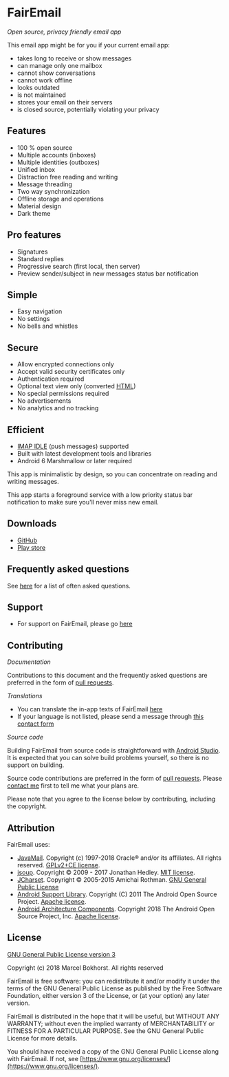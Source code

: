 FairEmail
=========

*Open source, privacy friendly email app*

This email app might be for you if your current email app:

* takes long to receive or show messages
* can manage only one mailbox
* cannot show conversations
* cannot work offline
* looks outdated
* is not maintained
* stores your email on their servers
* is closed source, potentially violating your privacy

Features
--------

* 100 % open source
* Multiple accounts (inboxes)
* Multiple identities (outboxes)
* Unified inbox
* Distraction free reading and writing
* Message threading
* Two way synchronization
* Offline storage and operations
* Material design
* Dark theme

Pro features
------------

* Signatures
* Standard replies
* Progressive search (first local, then server)
* Preview sender/subject in new messages status bar notification

Simple
------

* Easy navigation
* No settings
* No bells and whistles

Secure
------

* Allow encrypted connections only
* Accept valid security certificates only
* Authentication required
* Optional text view only (converted [HTML](https://en.wikipedia.org/wiki/HTML))
* No special permissions required
* No advertisements
* No analytics and no tracking

Efficient
---------

* [IMAP IDLE](https://en.wikipedia.org/wiki/IMAP_IDLE) (push messages) supported
* Built with latest development tools and libraries
* Android 6 Marshmallow or later required

This app is minimalistic by design, so you can concentrate on reading and writing messages.

This app starts a foreground service with a low priority status bar notification to make sure you'll never miss new email.

Downloads
---------

* [GitHub](https://github.com/M66B/open-source-email/releases)
* [Play store](https://play.google.com/apps/testing/eu.faircode.email)

Frequently asked questions
--------------------------

See [here](https://github.com/M66B/open-source-email/blob/master/FAQ.md) for a list of often asked questions.

Support
-------

* For support on FairEmail, please go [here](https://forum.xda-developers.com/android/apps-games/source-email-t3824168)

Contributing
------------

*Documentation*

Contributions to this document and the frequently asked questions
are preferred in the form of [pull requests](https://help.github.com/articles/creating-a-pull-request/).

*Translations*

* You can translate the in-app texts of FairEmail [here](https://crowdin.com/project/open-source-email)
* If your language is not listed, please send a message through [this contact form](https://contact.faircode.eu/)

*Source code*

Building FairEmail from source code is straightforward with [Android Studio](http://developer.android.com/sdk/).
It is expected that you can solve build problems yourself, so there is no support on building.

Source code contributions are preferred in the form of [pull requests](https://help.github.com/articles/creating-a-pull-request/).
Please [contact me](https://contact.faircode.eu/) first to tell me what your plans are.

Please note that you agree to the license below by contributing, including the copyright.

Attribution
-----------

FairEmail uses:

* [JavaMail](https://javaee.github.io/javamail/). Copyright (c) 1997-2018 Oracle® and/or its affiliates. All rights reserved. [GPLv2+CE license](https://javaee.github.io/javamail/JavaMail-License).
* [jsoup](https://jsoup.org/). Copyright © 2009 - 2017 Jonathan Hedley. [MIT license](https://jsoup.org/license).
* [JCharset](http://www.freeutils.net/source/jcharset/). Copyright © 2005-2015 Amichai Rothman. [GNU General Public License](http://www.freeutils.net/source/jcharset/#license)
* [Android Support Library](https://developer.android.com/tools/support-library/). Copyright (C) 2011 The Android Open Source Project. [Apache license](https://android.googlesource.com/platform/frameworks/support/+/master/LICENSE.txt).
* [Android Architecture Components](https://developer.android.com/topic/libraries/architecture/). Copyright 2018 The Android Open Source Project, Inc. [Apache license](https://github.com/googlesamples/android-architecture-components/blob/master/LICENSE).

License
-------

[GNU General Public License version 3](https://www.gnu.org/licenses/gpl.txt)

Copyright (c) 2018 Marcel Bokhorst. All rights reserved

FairEmail is free software: you can redistribute it and/or modify
it under the terms of the GNU General Public License as published by
the Free Software Foundation, either version 3 of the License, or
(at your option) any later version.

FairEmail is distributed in the hope that it will be useful,
but WITHOUT ANY WARRANTY; without even the implied warranty of
MERCHANTABILITY or FITNESS FOR A PARTICULAR PURPOSE.  See the
GNU General Public License for more details.

You should have received a copy of the GNU General Public License
along with FairEmail. If not, see [https://www.gnu.org/licenses/](https://www.gnu.org/licenses/).
